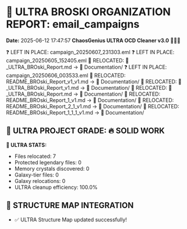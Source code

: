 # 🌌 ULTRA BROSKI ORGANIZATION REPORT: email_campaigns
**Date:** 2025-06-12 17:47:57
**ChaosGenius ULTRA OCD Cleaner v3.0** 🧠💜🌌

❓ LEFT IN PLACE: campaign_20250607_231303.eml
❓ LEFT IN PLACE: campaign_20250605_152405.eml
📁 RELOCATED: 🌌_ULTRA_BROski_Report.md → 📝 Documentation/
❓ LEFT IN PLACE: campaign_20250606_003533.eml
📁 RELOCATED: README_BROski_Report_v1_v1.md → 📝 Documentation/
📁 RELOCATED: 🌌_ULTRA_BROski_Report_v1.md → 📝 Documentation/
📁 RELOCATED: 🌌_ULTRA_BROski_Report.md → 📝 Documentation/
📁 RELOCATED: README_BROski_Report_1_v1.md → 📝 Documentation/
📁 RELOCATED: README_BROski_Report_2_1_v1.md → 📝 Documentation/
📁 RELOCATED: README_BROski_Report_1_1_1_v1.md → 📝 Documentation/

## 🌌 ULTRA PROJECT GRADE: 🔥 SOLID WORK
**🧠 ULTRA STATS:**
- Files relocated: 7
- Protected legendary files: 0
- Memory crystals discovered: 0
- Galaxy-tier files: 0
- Galaxy relocations: 0
- ULTRA cleanup efficiency: 100.0%

## 🔄 STRUCTURE MAP INTEGRATION
- ✅ ULTRA Structure Map updated successfully!